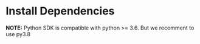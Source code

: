 # Install Dependencies

**NOTE:** Python SDK is compatible with python >= 3.6. But we recomment to use py3.8

